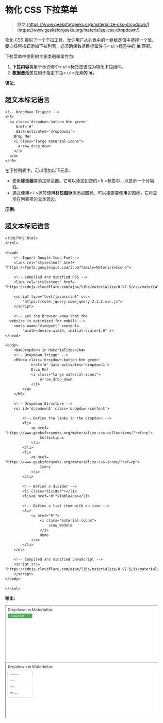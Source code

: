 # 物化 CSS 下拉菜单

> 原文:[https://www.geeksforgeeks.org/materialize-css-dropdown/](https://www.geeksforgeeks.org/materialize-css-dropdown/)

物化 CSS 提供了一个下拉工具，允许用户从列表中的一组给定值中选择一个值。要向任何按钮添加下拉列表，必须确保数据目标属性与< ul >标签中的 **id** 匹配。

下拉菜单中使用的主要类别和属性为:

1.  **下拉内容**类用于标识哪个< ul >标签应该成为物化下拉组件。
2.  **数据激活**属性用于指定下拉< ul >元素**的 id。**

**语法:**

## 超文本标记语言

```
<!-- Dropdown Trigger -->
<h5>
  <a class='dropdown-button btn green' 
     href='#'
     data-activates='dropdown1'>
    Drop Me!
    <i class="large material-icons">
      arrow_drop_down
    </i>
  </a>
</h5>
```

在下拉列表中，可以添加以下元素:

*   使用**除法器**类添加除法器。它可以添加到空的< li >标签中，以显示一个分隔线。
*   通过使用< i >标签使用**材质图标**类添加图标。可以指定要使用的图标，它将显示在列表项的文本旁边。

**示例:**

## 超文本标记语言

```
<!DOCTYPE html>
<html>

<head>
    <!--Import Google Icon Font-->
    <link rel="stylesheet" href=
"https://fonts.googleapis.com/icon?family=Material+Icons">

    <!-- Compiled and minified CSS -->
    <link rel="stylesheet" href=
"https://cdnjs.cloudflare.com/ajax/libs/materialize/0.97.5/css/materialize.min.css">

    <script type="text/javascript" src=
        "https://code.jquery.com/jquery-2.1.1.min.js">
    </script>

    <!-- Let the browser know that the
  website is optimized for mobile -->
    <meta name="viewport" content=
        "width=device-width, initial-scale=1.0" />
</head>

<body>
    <h4>Dropdown in Materialize:</h4>
    <!-- Dropdown Trigger -->
    <h5><a class='dropdown-button btn green'
            href='#' data-activates='dropdown1'>
            Drop Me!
            <i class="large material-icons">
                arrow_drop_down
            </i>
        </a>
    </h5>

    <!-- Dropdown Structure -->
    <ul id='dropdown1' class='dropdown-content'>

        <!-- Define the links in the dropdown -->
        <li>
            <a href=
"https://www.geeksforgeeks.org/materialize-css-collections/?ref=rp">
                Collections
            </a>
        </li>
        <li>
            <a href=
"https://www.geeksforgeeks.org/materialize-css-icons/?ref=rp">
                Icons
            </a>
        </li>

        <!-- Define a divider -->
        <li class="divider"></li>
        <li><a href="#!">Table</a></li>

        <!-- Define a list item with an icon -->
        <li>
            <a href="#!">
                <i class="material-icons">
                    view_module
                </i>
                Home
            </a>
        </li>
    </ul>

    <!-- Compiled and minified JavaScript -->
    <script src=
"https://cdnjs.cloudflare.com/ajax/libs/materialize/0.97.5/js/materialize.min.js">
    </script>
</body>

</html>
```

**输出:**

![](img/bed7bcce9d8db845757c8def1b1201fd.png)
![](img/494793812616fe2519945796e57ff74d.png)